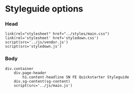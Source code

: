 # Styleguide options

### Head

    link(rel="stylesheet" href="../styles/main.css")
    link(rel='stylesheet' href='styledown.css')
    script(src='../js/vendor.js')
    script(src='styledown.js')

### Body

    div.container
        div.page-header
            h1.content-headline SN FE Quickstarter Styleguide
        div.sg-content(sg-content)
        script(src='../js/main.js')
